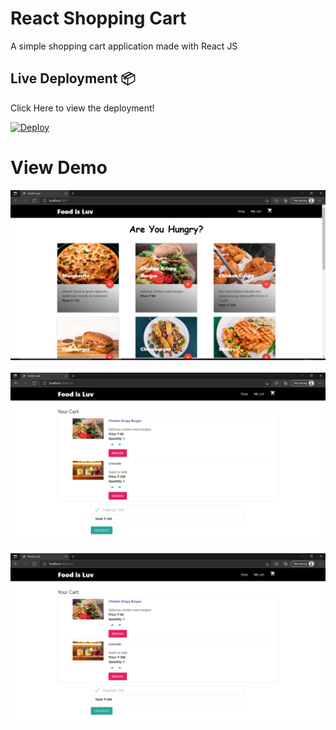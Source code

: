 # React Shopping Cart

A simple shopping cart application made with React JS

## Live Deployment 📦 

 Click Here to view the deployment!
 
 [![Deploy](https://img.icons8.com/color/48/000000/launched-rocket--v2.png)](#)
 
<h1>View Demo</h1>
<p align="center">
  <img src="1.png" alt="1" /><br/><br/>
  <img src="2.png" alt="2" /><br/><br/>
  <img src="2.png" alt="3" /><br/><br/>
</p>
